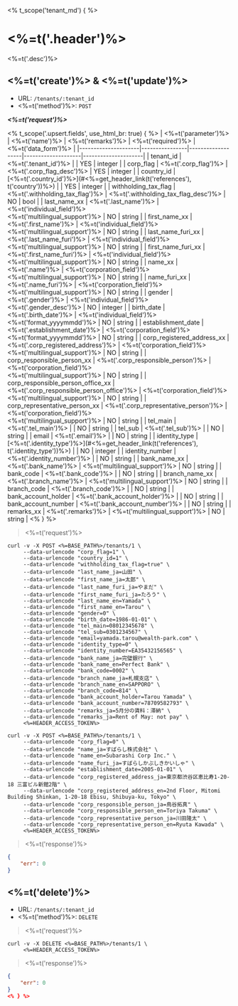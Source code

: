 <% t_scope('tenant_md') { %>
# <%=t('.header')%>

<%=t('.desc')%>

## <%=t('create')%> & <%=t('update')%>

- URL: `/tenants/:tenant_id`
- <%=t('method')%>: `POST`

***<%=t('request')%>***

<% t_scope('.upsert.fields', use_html_br: true) { %>
| <%=t('parameter')%> | <%=t('name')%> | <%=t('remarks')%> | <%=t('required')%> | <%=t('data_form')%> |
|---------------------|----------------|-------------------|--------------------|---------------------|
| tenant_id | <%=t('.tenant_id')%> | | YES | integer |
| corp_flag | <%=t('.corp_flag')%> | <%=t('.corp_flag_desc')%> | YES | integer |
| country_id | [<%=t('.country_id')%>](#<%=get_header_link(t('references'), t('country'))%>) | | YES | integer |
| withholding_tax_flag | <%=t('.withholding_tax_flag')%> | <%=t('.withholding_tax_flag_desc')%> | NO | bool |
| last_name_xx | <%=t('.last_name')%> | <%=t('individual_field')%><br><%=t('multilingual_support')%> | NO | string |
| first_name_xx | <%=t('.first_name')%> | <%=t('individual_field')%><br><%=t('multilingual_support')%> | NO | string |
| last_name_furi_xx | <%=t('.last_name_furi')%> | <%=t('individual_field')%><br><%=t('multilingual_support')%> | NO | string |
| first_name_furi_xx | <%=t('.first_name_furi')%> | <%=t('individual_field')%><br><%=t('multilingual_support')%> | NO | string |
| name_xx | <%=t('.name')%> | <%=t('corporation_field')%><br><%=t('multilingual_support')%> | NO | string |
| name_furi_xx | <%=t('.name_furi')%> | <%=t('corporation_field')%><br><%=t('multilingual_support')%> | NO | string |
| gender | <%=t('.gender')%> | <%=t('individual_field')%><br><%=t('.gender_desc')%> | NO | integer |
| birth_date | <%=t('.birth_date')%> | <%=t('individual_field')%><br><%=t('format_yyyymmdd')%> | NO | string |
| establishment_date | <%=t('.establishment_date')%> | <%=t('corporation_field')%><br><%=t('format_yyyymmdd')%> | NO | string |
| corp_registered_address_xx | <%=t('.corp_registered_address')%> | <%=t('corporation_field')%><br><%=t('multilingual_support')%> | NO | string |
| corp_responsible_person_xx | <%=t('.corp_responsible_person')%> | <%=t('corporation_field')%><br><%=t('multilingual_support')%> | NO | string |
| corp_responsible_person_office_xx | <%=t('.corp_responsible_person_office')%> | <%=t('corporation_field')%><br><%=t('multilingual_support')%> | NO | string |
| corp_representative_person_xx | <%=t('.corp_representative_person')%> | <%=t('corporation_field')%><br><%=t('multilingual_support')%> | NO | string |
| tel_main | <%=t('.tel_main')%> | | NO | string |
| tel_sub | <%=t('.tel_sub')%> | | NO | string |
| email | <%=t('.email')%> | | NO | string |
| identity_type | [<%=t('.identity_type')%>](#<%=get_header_link(t('references'), t('.identity_type'))%>) | | NO | integer |
| identity_number | <%=t('.identity_number')%> | | NO | string |
| bank_name_xx | <%=t('.bank_name')%> | <%=t('multilingual_support')%> | NO | string |
| bank_code | <%=t('.bank_code')%> | | NO | string |
| branch_name_xx | <%=t('.branch_name')%> | <%=t('multilingual_support')%> | NO | string |
| branch_code | <%=t('.branch_code')%> | | NO | string |
| bank_account_holder | <%=t('.bank_account_holder')%> | | NO | string |
| bank_account_number | <%=t('.bank_account_number')%> | | NO | string |
| remarks_xx | <%=t('.remarks')%> | <%=t('multilingual_support')%> | NO | string |
<% } %>

> <%=t('request')%>

```shell
curl -v -X POST <%=BASE_PATH%>/tenants/1 \
     --data-urlencode "corp_flag=1" \
     --data-urlencode "country_id=1" \
     --data-urlencode "withholding_tax_flag=true" \
     --data-urlencode "last_name_ja=山田" \
     --data-urlencode "first_name_ja=太郎" \
     --data-urlencode "last_name_furi_ja=やまだ" \
     --data-urlencode "first_name_furi_ja=たろう" \
     --data-urlencode "last_name_en=Yamada" \
     --data-urlencode "first_name_en=Tarou" \
     --data-urlencode "gender=0" \
     --data-urlencode "birth_date=1986-01-01" \
     --data-urlencode "tel_main=08012345678" \
     --data-urlencode "tel_sub=0301234567" \
     --data-urlencode "email=yamada.tarou@wealth-park.com" \
     --data-urlencode "identity_type=0" \
     --data-urlencode "identity_number=EA35432156565" \
     --data-urlencode "bank_name_ja=完璧銀行" \
     --data-urlencode "bank_name_en=Perfect Bank" \
     --data-urlencode "bank_code=0002" \
     --data-urlencode "branch_name_ja=札幌支店" \
     --data-urlencode "branch_name_en=SAPPORO" \
     --data-urlencode "branch_code=814" \
     --data-urlencode "bank_account_holder=Tarou Yamada" \
     --data-urlencode "bank_account_number=78709582793" \
     --data-urlencode "remarks_ja=5月分の賃料：滞納" \
     --data-urlencode "remarks_ja=Rent of May: not pay" \
     <%=HEADER_ACCESS_TOKEN%>
```

```shell
curl -v -X POST <%=BASE_PATH%>/tenants/1 \
     --data-urlencode "corp_flag=0" \
     --data-urlencode "name_ja=すばらし株式会社" \
     --data-urlencode "name_en=Subarashi Corp Inc." \
     --data-urlencode "name_furi_ja=すばらしかぶしきかいしゃ" \
     --data-urlencode "establishment_date=2005-01-01" \
     --data-urlencode "corp_registered_address_ja=東京都渋谷区恵比寿1-20-18 三富ビル新館2階" \
     --data-urlencode "corp_registered_address_en=2nd Floor, Mitomi Building Shinkan, 1-20-18 Ebisu, Shibuya-ku, Tokyo" \
     --data-urlencode "corp_responsible_person_ja=鳥谷拓真" \
     --data-urlencode "corp_responsible_person_en=Toriya Takuma" \
     --data-urlencode "corp_representative_person_ja=川田隆太" \
     --data-urlencode "corp_representative_person_en=Ryuta Kawada" \
     <%=HEADER_ACCESS_TOKEN%>
```

> <%=t('response')%>

```json
{
    "err": 0
}
```

## <%=t('delete')%>

- URL: `/tenants/:tenant_id`
- <%=t('method')%>: `DELETE`

> <%=t('request')%>

```shell
curl -v -X DELETE <%=BASE_PATH%>/tenants/1 \
     <%=HEADER_ACCESS_TOKEN%>
```

> <%=t('response')%>

```json
{
    "err": 0
}
<% } %>
